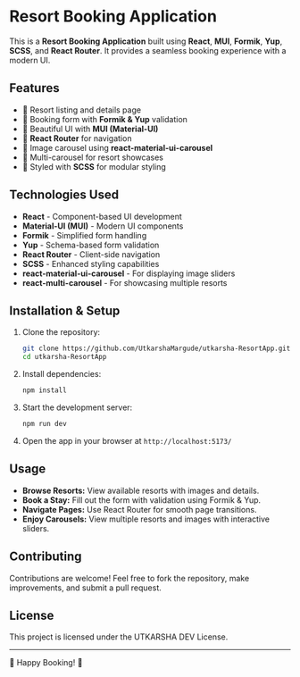 # Resort Booking Application

This is a **Resort Booking Application** built using **React**, **MUI**, **Formik**, **Yup**, **SCSS**, and **React Router**. It provides a seamless booking experience with a modern UI.

## Features

- 🏨 Resort listing and details page
- 📝 Booking form with **Formik & Yup** validation
- 🎨 Beautiful UI with **MUI (Material-UI)**
- 🔗 **React Router** for navigation
- 📸 Image carousel using **react-material-ui-carousel**
- 🎠 Multi-carousel for resort showcases
- 🎨 Styled with **SCSS** for modular styling

## Technologies Used

- **React** - Component-based UI development
- **Material-UI (MUI)** - Modern UI components
- **Formik** - Simplified form handling
- **Yup** - Schema-based form validation
- **React Router** - Client-side navigation
- **SCSS** - Enhanced styling capabilities
- **react-material-ui-carousel** - For displaying image sliders
- **react-multi-carousel** - For showcasing multiple resorts

## Installation & Setup

1. Clone the repository:
   ```sh
   git clone https://github.com/UtkarshaMargude/utkarsha-ResortApp.git
   cd utkarsha-ResortApp
   ```
2. Install dependencies:
   ```sh
   npm install
   ```
3. Start the development server:
   ```sh
   npm run dev
   ```
4. Open the app in your browser at `http://localhost:5173/`

## Usage

- **Browse Resorts:** View available resorts with images and details.
- **Book a Stay:** Fill out the form with validation using Formik & Yup.
- **Navigate Pages:** Use React Router for smooth page transitions.
- **Enjoy Carousels:** View multiple resorts and images with interactive sliders.

## Contributing
Contributions are welcome! Feel free to fork the repository, make improvements, and submit a pull request.

## License
This project is licensed under the UTKARSHA DEV License.

---

🌴 Happy Booking! 🚀
